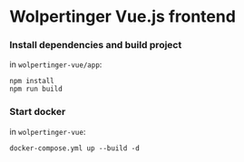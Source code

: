 # Wolpertinger Vue.js frontend

### Install dependencies and build project
in `wolpertinger-vue/app`:

```
npm install
npm run build
```

### Start docker
in `wolpertinger-vue`:

```
docker-compose.yml up --build -d
```
